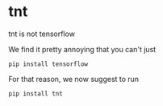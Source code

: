 # tnt

tnt is not tensorflow


We find it pretty annoying that you can't just

    pip install tensorflow

For that reason, we now suggest to run

    pip install tnt
